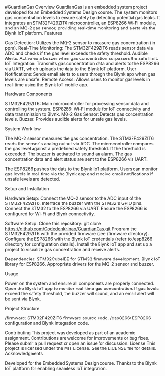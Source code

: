 #GuardianGas
Overview
GuardianGas is an embedded system project developed for an Embedded Systems Design course. The system monitors gas concentration levels to ensure safety by detecting potential gas leaks. It integrates an STM32F429ZIT6 microcontroller, an ESP8266 Wi-Fi module, and an MQ-2 gas sensor, providing real-time monitoring and alerts via the Blynk IoT platform.
Features

Gas Detection: Utilizes the MQ-2 sensor to measure gas concentration (in ppm).
Real-Time Monitoring: The STM32F429ZIT6 reads sensor data via ADC and checks if the gas level exceeds the safety threshold.
Audible Alerts: Activates a buzzer when gas concentration surpasses the safe limit.
IoT Integration: Transmits gas concentration data and alerts to the ESP8266 via UART, which uploads the data to the Blynk IoT platform.
User Notifications: Sends email alerts to users through the Blynk app when gas levels are unsafe.
Remote Access: Allows users to monitor gas levels in real-time using the Blynk IoT mobile app.

Hardware Components

STM32F429ZIT6: Main microcontroller for processing sensor data and controlling the system.
ESP8266: Wi-Fi module for IoT connectivity and data transmission to Blynk.
MQ-2 Gas Sensor: Detects gas concentration levels.
Buzzer: Provides audible alerts for unsafe gas levels.

System Workflow

The MQ-2 sensor measures the gas concentration.
The STM32F429ZIT6 reads the sensor's analog output via ADC.
The microcontroller compares the gas level against a predefined safety threshold.
If the threshold is exceeded:
The buzzer is activated to sound an alarm.
The gas concentration data and alert status are sent to the ESP8266 via UART.


The ESP8266 pushes the data to the Blynk IoT platform.
Users can monitor gas levels in real-time via the Blynk app and receive email notifications if unsafe levels are detected.

Setup and Installation

Hardware Setup:
Connect the MQ-2 sensor to the ADC input of the STM32F429ZIT6.
Interface the buzzer with the STM32's GPIO pins.
Connect the STM32 to the ESP8266 via UART.
Ensure the ESP8266 is configured for Wi-Fi and Blynk connectivity.


Software Setup:
Clone this repository: git clone https://github.com/Codedenkhinao/GuardianGas.git
Program the STM32F429ZIT6 with the provided firmware (see /firmware directory).
Configure the ESP8266 with the Blynk IoT credentials (refer to /esp8266 directory for configuration details).
Install the Blynk IoT app and set up a project to visualize gas concentration and receive alerts.


Dependencies:
STM32CubeIDE for STM32 firmware development.
Blynk IoT library for ESP8266.
Appropriate drivers for the MQ-2 sensor and buzzer.



Usage

Power on the system and ensure all components are properly connected.
Open the Blynk IoT app to monitor real-time gas concentration.
If gas levels exceed the safety threshold, the buzzer will sound, and an email alert will be sent via Blynk.

Project Structure

/firmware: STM32F429ZIT6 firmware source code.
/esp8266: ESP8266 configuration and Blynk integration code.

Contributing
This project was developed as part of an academic assignment. Contributions are welcome for improvements or bug fixes. Please submit a pull request or open an issue for discussion.
License
This project is licensed under the MIT License. See the LICENSE file for details.
Acknowledgments

Developed for the Embedded Systems Design course.
Thanks to the Blynk IoT platform for enabling seamless IoT integration.

